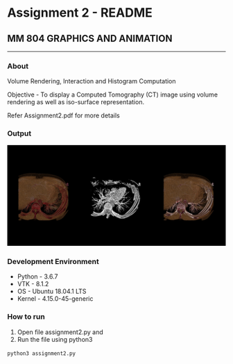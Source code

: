 # Assignment 2 - README
##  MM 804 GRAPHICS AND ANIMATION
___

### About
Volume Rendering, Interaction and Histogram Computation

Objective - To display a Computed Tomography (CT) image using volume rendering as well as iso-surface representation.

Refer Assignment2.pdf for more details


### Output
![Output](assignment2_sharma_harsh.jpg)


### Development Environment

- Python - 3.6.7
- VTK - 8.1.2
- OS - Ubuntu 18.04.1 LTS
- Kernel - 4.15.0-45-generic



### How to run
1) Open file assignment2.py and
2) Run the file using python3

``python3 assignment2.py ``

